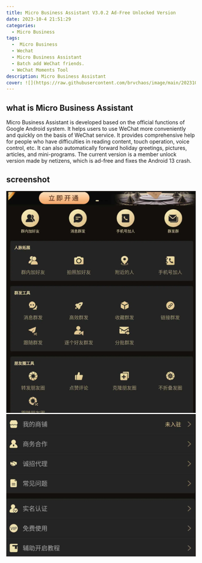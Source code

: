 ```yaml
---
title: Micro Business Assistant V3.0.2 Ad-Free Unlocked Version
date: 2023-10-4 21:51:29
categories:
  - Micro Business
tags:
  -  Micro Business
  - Wechat
  - Micro Business Assistant
  - Batch add WeChat friends.
  - WeChat Moments Tool
description: Micro Business Assistant
cover: ![](https://raw.githubusercontent.com/brvchaos/image/main/20231004222453.png)
---
```

## what is  Micro Business Assistant
Micro Business Assistant is developed based on the official functions of Google Android system. It helps users to use WeChat more conveniently and quickly on the basis of WeChat service. 
It provides comprehensive help for people who have difficulties in reading content, touch operation, voice control, etc. It can also automatically forward holiday greetings, pictures, articles, 
and mini-programs. The current version is a member unlock version made by netizens, which is ad-free and fixes the Android 13 crash.

## screenshot
![](https://raw.githubusercontent.com/brvchaos/image/main/20231004222331.png)
![](https://raw.githubusercontent.com/brvchaos/image/main/20231004222558.png)
